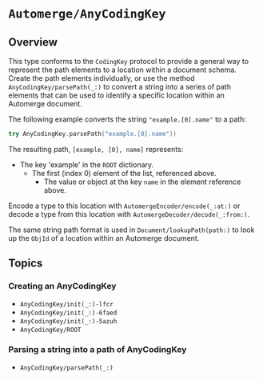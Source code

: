 # ``Automerge/AnyCodingKey``

## Overview

This type conforms to the `CodingKey` protocol to provide a general way to represent the path elements to a location within a document schema.
Create the path elements individually, or use the method ``AnyCodingKey/parsePath(_:)`` to convert a string into a series of path elements that can be used to identify a specific location within an Automerge document.

The following example converts the string `"example.[0].name"` to a path: 

```swift
try AnyCodingKey.parsePath("example.[0].name"))
```

The resulting path, `[example, [0], name]` represents: 
- The key 'example' in the ``ROOT`` dictionary.
  - The first (index 0) element of the list, referenced above.
    - The value or object at the key `name` in the element reference above.

Encode a type to this location with ``AutomergeEncoder/encode(_:at:)`` or decode a type from this location with ``AutomergeDecoder/decode(_:from:)``.

The same string path format is used in ``Document/lookupPath(path:)`` to look up the ``ObjId`` of a location within an Automerge document.

## Topics

### Creating an AnyCodingKey

- ``AnyCodingKey/init(_:)-lfcr``
- ``AnyCodingKey/init(_:)-6faed``
- ``AnyCodingKey/init(_:)-5azuh``
- ``AnyCodingKey/ROOT``

### Parsing a string into a path of AnyCodingKey

- ``AnyCodingKey/parsePath(_:)``
